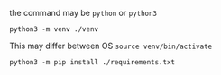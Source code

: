 the command may be `python` or `python3`

`python3 -m venv ./venv`

This may differ between OS
`source venv/bin/activate`


`python3 -m pip install ./requirements.txt`